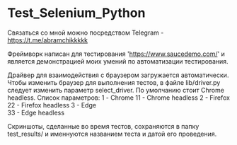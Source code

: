 # Test_Selenium_Python
Связаться со мной можно посредством Telegram - https://t.me/abramchikkkkk

Фреймворк написан для тестирования 'https://www.saucedemo.com/' и является демонстрацией моих умений по автоматизации тестирования.

Драйвер для взаимодействия с браузером загружается автоматически.
Чтобы изменить браузер для выполнения тестов, в файле lib/driver.py следует изменить параметр select_driver.
По умолчанию стоит Chrome headless.
Список параметров:
  1 - Chrome
  11 - Chrome headless
  2 - Firefox
  22 - Firefox headless
  3 - Edge     
  33 - Edge headless
  
 Скриншоты, сделанные во время тестов, сохраняются в папку test_results/ и именнуются названием теста и датой его проведения.
 
 
